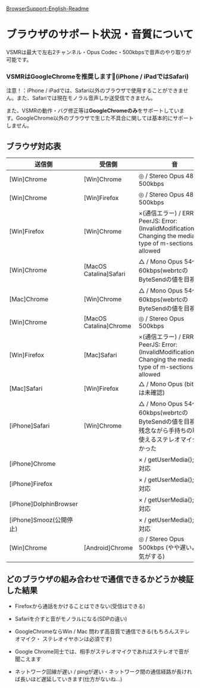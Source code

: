 [BrowserSupport-English-Readme](/BrowserSupport-EN.md)
# ブラウザのサポート状況・音質について

VSMRは最大で左右2チャンネル・Opus Codec・500kbpsで音声のやり取りが可能です。

### VSMRはGoogleChromeを推奨します💪(iPhone / iPadではSafari)

注意！：iPhone / iPadでは、Safari以外のブラウザで使用することができません。また、Safariでは現在モノラル音声しか送受信できません。

また、VSMRの動作・バグ修正等は**GoogleChromeのみ**をサポートしています。GoogleChrome以外のブラウザで生じた不具合に関しては基本的にサポートしません。



## ブラウザ対応表

| 送信側                  | 受信側                 | 音                                                           |
| ----------------------- | ---------------------- | ------------------------------------------------------------ |
| [Win]Chrome             | [Win]Chrome            | ◎ / Stereo Opus 480～500kbps                                 |
| [Win]Chrome             | [Win]Firefox           | ◎ / Stereo Opus 480～500kbps                                 |
| [Win]Firefox            | [Win]Chrome            | ×(通信エラー) / ERROR PeerJS:  Error: (InvalidModificationError) Changing the media-type of m-sections is not allowed |
| [Win]Chrome             | [MacOS Catalina]Safari | △ / Mono Opus 54～60kbps(webrtcのByteSendの値を目視)         |
| [Mac]Chrome             | [Win]Chrome            | △ / Mono Opus 54～60kbps(webrtcのByteSendの値を目視)         |
| [Win]Chrome             | [MacOS Catalina]Chrome | ◎ / Stereo Opus 500kbps                                      |
| [Win]Firefox            | [Mac]Safari            | ×(通信エラー) / ERROR PeerJS:  Error: (InvalidModificationError) Changing the media-type of m-sections is not allowed |
| [Mac]Safari             | [Win]Firefox           | △ / Mono Opus (bit rateは未確認)                             |
| [iPhone]Safari          | [Win]Chrome            | △ / Mono Opus 54～60kbps(webrtcのByteSendの値を目視)<br />残念ながら手持ちの環境で使えるステレオマイクがなかった |
| [iPhone]Chrome          |                        | × / getUserMedia();に非対応                                  |
| [iPhone]Firefox         |                        | × / getUserMedia();に非対応                                  |
| [iPhone]DolphinBrowser  |                        | × / getUserMedia();に非対応                                  |
| [iPhone]Smooz(公開停止) |                        | × / getUserMedia();に非対応                                  |
| [Win]Chrome             | [Android]Chrome        | ◎ / Stereo Opus 500kbps (やや遅いような気がする)             |



## どのブラウザの組み合わせで通信できるかどうか検証した結果

* Firefoxから通話をかけることはできない(受信はできる)
* Safariを介すと音がモノラルになる(SDPの違い)
* GoogleChromeならWin / Mac 問わず高音質で通信できる(もちろんステレオマイク・ ステレオイヤホンは必須です)
* Google Chrome同士では、相手がステレオマイクであればステレオで音が聞こえます

* ネットワーク回線が遅い / pingが遅い・ネットワーク間の通信経路が長ければ長いほど遅延していきます(仕方がないね…)

